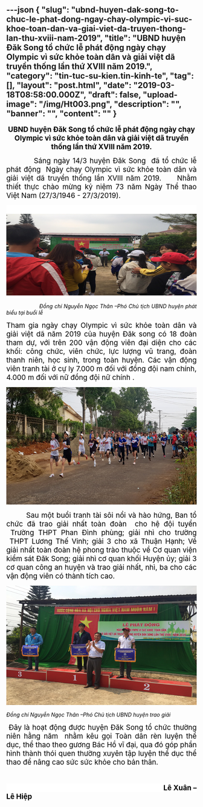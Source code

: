 ---json
{
    "slug": "ubnd-huyen-dak-song-to-chuc-le-phat-dong-ngay-chay-olympic-vi-suc-khoe-toan-dan-va-giai-viet-da-truyen-thong-lan-thu-xviii-nam-2019",
    "title": "UBND huyện Đăk Song tổ chức lễ phát động ngày chạy Olympic vì sức khỏe toàn dân và giải việt dã truyền thống lần thứ XVIII năm 2019.",
    "category": "tin-tuc-su-kien.tin-kinh-te",
    "tag": [],
    "layout": "post.html",
    "date": "2019-03-18T08:58:00.000Z",
    "draft": false,
    "upload-image": "/img/Ht003.png",
    "description": "",
    "banner": "",
    "__content__": ""
}
---
<p style="text-align:center"><strong><span style="font-size:14.0pt"><span style="color:black">UBND huyện Đăk Song tổ chức lễ ph&aacute;t động ng&agrave;y chạy Olympic v&igrave; sức khỏe to&agrave;n d&acirc;n v&agrave; giải việt d&atilde; truyền thống lần thứ XVIII năm 2019.</span></span></strong></p>

<p style="text-align:justify"><span style="font-size:14.0pt"><span style="color:black">&nbsp;&nbsp;&nbsp;&nbsp;&nbsp;&nbsp;&nbsp;&nbsp;&nbsp; S&aacute;ng ng&agrave;y 14/3 huyện Đăk Song <span style="background-color:white">&nbsp;đ&atilde; tổ chức lễ ph&aacute;t động&nbsp; Ng&agrave;y chạy Olympic v&igrave; sức khỏe to&agrave;n d&acirc;n v&agrave; giải việt d&atilde; truyền thống lần </span>XVIII năm 2019.&nbsp;&nbsp;&nbsp;&nbsp; <span style="background-color:white">Nhằm thiết thực ch&agrave;o mừng kỷ niệm 73 năm Ng&agrave;y Thể thao Việt Nam (27/3/1946 - 27/3/2019).</span></span></span></p>

<p style="text-align:justify"><span style="font-size:14.0pt"><span style="background-color:white"><span style="color:black">&nbsp; &nbsp; &nbsp; &nbsp; &nbsp; &nbsp; &nbsp; &nbsp; &nbsp; &nbsp;&nbsp;<img alt="" src="/img/Ht 001.png" /></span></span></span></p>

<p style="text-align:justify">&nbsp;&nbsp;&nbsp;&nbsp;&nbsp;&nbsp;&nbsp;&nbsp;&nbsp;&nbsp;&nbsp;&nbsp;&nbsp;&nbsp;&nbsp;&nbsp;&nbsp;&nbsp; <em><span style="background-color:white"><span style="color:black">Đồng ch&iacute; Nguyễn Ngọc Th&acirc;n &ndash;Ph&oacute; Chủ tịch UBND huyện ph&aacute;t biểu tại buổi lễ </span></span></em></p>

<p style="text-align:justify"><span style="font-size:14.0pt"><span style="background-color:white"><span style="color:black">Tham gia ng&agrave;y chạy Olympic v&igrave; sức khỏe to&agrave;n d&acirc;n v&agrave; giải việt d&atilde; năm 2019 của huyện Đăk song c&oacute; 18 đo&agrave;n tham dự, với tr&ecirc;n 200 vận động vi&ecirc;n đại diện cho c&aacute;c khối: c&ocirc;ng chức, vi&ecirc;n chức, lực lượng vũ trang, đo&agrave;n thanh ni&ecirc;n, học sinh, trong to&agrave;n huyện. C&aacute;c vận động vi&ecirc;n tranh t&agrave;i ở cự ly 7.000 m đối với đồng đội nam ch&iacute;nh, 4.000 m đối với nữ đồng đội nữ ch&iacute;nh . </span></span></span></p>

<p style="text-align:justify"><img alt="" src="/img/Ht 002 - Copy.png" /></p>

<p style="text-align:justify">&nbsp;&nbsp;&nbsp;&nbsp;&nbsp;&nbsp;&nbsp;&nbsp;&nbsp; <span style="font-size:14.0pt"><span style="color:black">Sau một buổi tranh t&agrave;i s&ocirc;i nổi v&agrave; h&agrave;o hứng, Ban tổ chức đ&atilde; trao giải nhất to&agrave;n đo&agrave;n &nbsp;cho hệ đội tuyển &nbsp;Trường THPT Phan Đ&igrave;nh ph&ugrave;ng; giải nh&igrave; cho trường &nbsp;THPT Lương Thế Vinh; giải 3 cho x&atilde; Thuận Hạnh; Về giải nhất to&agrave;n đo&agrave;n hệ phong tr&agrave;o thuộc về Cơ quan viện kiểm s&aacute;t Đăk Song; giải nh&igrave; cơ quan khối Huyện ủy; giải 3 cơ quan c&ocirc;ng an huyện v&agrave; trao giải nhất, nh&igrave;, ba cho c&aacute;c vận động vi&ecirc;n c&oacute; th&agrave;nh t&iacute;ch cao.</span></span></p>

<p style="text-align:justify"><img alt="" src="/img/Ht003.png" /></p>

<p style="text-align:justify"><em><span style="background-color:white"><span style="color:black">Đồng ch&iacute; Nguyễn Ngọc Th&acirc;n &ndash;Ph&oacute; Chủ tịch UBND huyện trao giải&nbsp;</span></span></em></p>

<p style="text-align:justify"><span style="font-size:14.0pt"><span style="color:black">&nbsp;<span style="background-color:white">Đ&acirc;y l&agrave; hoạt động được huyện Đăk Song tổ chức thường ni&ecirc;n hằng năm&nbsp; nhằm k&ecirc;u gọi To&agrave;n d&acirc;n r&egrave;n luyện thể dục, thể thao theo gương B&aacute;c Hồ vĩ đại, qua đ&oacute; g&oacute;p phần h&igrave;nh th&agrave;nh th&oacute;i quen thường xuy&ecirc;n tập luyện thể dục thể thao để n&acirc;ng cao sức sức khỏe cho bản th&acirc;n.</span></span></span></p>

<p style="text-align:justify">&nbsp;&nbsp;&nbsp;&nbsp;&nbsp;&nbsp;&nbsp;&nbsp;&nbsp;&nbsp;&nbsp;&nbsp;&nbsp;&nbsp;&nbsp;&nbsp;&nbsp;&nbsp;&nbsp;&nbsp;&nbsp;&nbsp;&nbsp;&nbsp;&nbsp;&nbsp;&nbsp;&nbsp;&nbsp;&nbsp;&nbsp;&nbsp;&nbsp;&nbsp;&nbsp;&nbsp;&nbsp;&nbsp;&nbsp;&nbsp;&nbsp;&nbsp;&nbsp;&nbsp;&nbsp;&nbsp;&nbsp;&nbsp;&nbsp;&nbsp;&nbsp;&nbsp;&nbsp;&nbsp;&nbsp;&nbsp;&nbsp;&nbsp;&nbsp;&nbsp;&nbsp;&nbsp;&nbsp;&nbsp;&nbsp;&nbsp;&nbsp;&nbsp;&nbsp;&nbsp;&nbsp;&nbsp;&nbsp;&nbsp;&nbsp;&nbsp;</p>

<p style="text-align:justify"><span style="font-size:14.0pt"><span style="background-color:white"><span style="color:black">&nbsp;&nbsp;&nbsp;&nbsp;&nbsp;&nbsp;&nbsp;&nbsp;&nbsp;&nbsp;&nbsp;&nbsp;&nbsp;&nbsp;&nbsp;&nbsp;&nbsp;&nbsp;&nbsp;&nbsp;&nbsp;&nbsp;&nbsp;&nbsp;&nbsp;&nbsp;&nbsp;&nbsp;&nbsp;&nbsp;&nbsp;&nbsp;&nbsp;&nbsp;&nbsp;&nbsp;&nbsp;&nbsp;&nbsp;&nbsp;&nbsp;&nbsp;&nbsp;&nbsp;&nbsp;&nbsp;&nbsp;&nbsp;&nbsp;&nbsp;&nbsp;&nbsp;&nbsp;&nbsp;&nbsp;&nbsp;&nbsp;&nbsp;&nbsp;&nbsp;&nbsp;&nbsp;&nbsp;&nbsp;&nbsp;&nbsp;&nbsp;&nbsp;&nbsp;&nbsp;&nbsp;&nbsp;&nbsp;&nbsp;&nbsp;&nbsp; <strong>L&ecirc; Xu&acirc;n &ndash;L&ecirc; Hiệp</strong></span></span></span></p>

<p style="text-align:justify">&nbsp;</p>

<p style="text-align:justify">&nbsp;&nbsp;&nbsp;&nbsp;&nbsp;&nbsp;&nbsp;&nbsp;&nbsp; &nbsp;</p>

<p>&nbsp;</p>